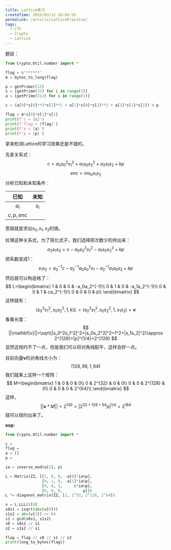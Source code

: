 ```yaml
---
title: Lattice练习
createTime: 2025/03/12 20:03:52
permalink: /article/LatticePractise/
tags:
  - CTF
  - Crypto
  - Lattice
---
```


题目：

```python
from Crypto.Util.number import *

flag = b'******'
m = bytes_to_long(flag)

p = getPrime(512)
s = [getPrime(32) for i in range(3)]
a = [getPrime(512) for i in range(3)]

c = (a[0]*s[0]**2*s[1]**2 + a[1]*s[0]*s[2]**2 + a[2]*s[1]*s[2]) % p

flag = m*s[0]*s[1]*s[2]
print(f'c = {c}')
print(f'flag = {flag}')
print(f'a = {a}')
print(f'p = {p}')
```

拿来检测Lattice的学习效果还是不错的。

先拿关系式：
$$
c = a_0s_0^2s_1^2 + a_1s_0s_2^2 + a_2s_1s_2+kp
$$
$$
enc = ms_0s_1s_2
$$
分析已知和未知条件：

|    已知     |  未知   |
|:---------:|:-----:|
|   $a_i$   | $s_i$ |
| $c,p,enc$ |       |

思路就是求出$s_0,s_1,s_2$的值。

处理这种关系式，为了简化式子，我们选择把次数少的拎出来：
$$
a_2s_1s_2=c-a_0s_0^2s_1^2-a_1s_0s_2^2+kp
$$
把系数变成1：
$$
s_1s_2=a_2^{-1}c-a_2^{-1}a_0s_0^2s_1-a_2^{-1}a_1s_0s_2+kp
$$
然后就可以构造格了：
$$
L=\begin{bmatrix}
1 & 0 & 0 & -a_0a_2^{-1}\\
0 & 1 & 0 & -a_1a_2^{-1}\\
0 & 0 & 1 & ca_2^{-1}\\
0 & 0 & 0 & p\\
\end{bmatrix}
$$
这样就有：
$$
(s_0^2s_1^2, s_0s_2^2, 1, k)L=(s_0^2s_1^2, s_0s_2^2, 1, s_1s_2)=\mathbf{v}
$$
看看长度：
$$
||\mathbf{v}||=\sqrt{|s_0^2s_1^2|^2+|s_0s_2^2|^2+1^2+|s_1s_2|^2}\approx 2^{129}>|p|^{1/4}=2^{128}
$$
显然这规约不了一点，但是我们可以将对角线配平，这样会好一点。

目前向量$\mathbf{v}$的对角线大小为：
$$
(128, 96, 1, 64)
$$
我们就乘上这样一个矩阵：
$$
M=\begin{bmatrix}
1 & 0 & 0 & 0\\
0 & 2^{32} & 0 & 0\\
0 & 0 & 2^{128} & 0\\
0 & 0 & 0 & 2^{64}\\
\end{bmatrix}
$$
这样，
$$
||\mathbf{v}*M||=2^{130}<|2^{32+128+64}p|^{1/4}=2^{184}
$$
就可以规约出来了。

**exp:**

```python
from Crypto.Util.number import *

c = 
flag = 
a = []
p = 

ia = inverse_mod(a[2], p)

L = Matrix(ZZ, [[1, 0, 0, -a[0]*ia%p],
                [0, 1, 0, -a[1]*ia%p],
                [0, 0, 1,     c*ia%p],
                [0, 0, 0,         p]])
L *= diagonal_matrix(ZZ, [1, 2^32, 2^128, 2^64])

v = L.LLL()[0]
s0s1 = isqrt(abs(v[0]))
s1s2 = abs(v[3]) >> 64
s1 = gcd(s0s1, s1s2)
s0 = s0s1 // s1
s2 = s1s2 // s1

flag = flag // s0 // s1 // s2
print(long_to_bytes(flag))
```

